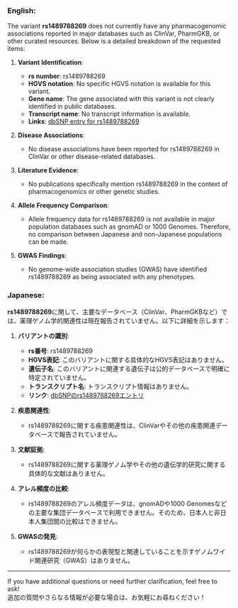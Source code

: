 ### English:
The variant **rs1489788269** does not currently have any pharmacogenomic associations reported in major databases such as ClinVar, PharmGKB, or other curated resources. Below is a detailed breakdown of the requested items:

1. **Variant Identification**:
   - **rs number**: rs1489788269
   - **HGVS notation**: No specific HGVS notation is available for this variant.
   - **Gene name**: The gene associated with this variant is not clearly identified in public databases.
   - **Transcript name**: No transcript information is available.
   - **Links**: [dbSNP entry for rs1489788269](https://www.ncbi.nlm.nih.gov/snp/rs1489788269)

2. **Disease Associations**:
   - No disease associations have been reported for rs1489788269 in ClinVar or other disease-related databases.

3. **Literature Evidence**:
   - No publications specifically mention rs1489788269 in the context of pharmacogenomics or other genetic studies.

4. **Allele Frequency Comparison**:
   - Allele frequency data for rs1489788269 is not available in major population databases such as gnomAD or 1000 Genomes. Therefore, no comparison between Japanese and non-Japanese populations can be made.

5. **GWAS Findings**:
   - No genome-wide association studies (GWAS) have identified rs1489788269 as being associated with any phenotypes.

### Japanese:
**rs1489788269**に関して、主要なデータベース（ClinVar、PharmGKBなど）では、薬理ゲノム学的関連性は現在報告されていません。以下に詳細を示します：

1. **バリアントの識別**:
   - **rs番号**: rs1489788269
   - **HGVS表記**: このバリアントに関する具体的なHGVS表記はありません。
   - **遺伝子名**: このバリアントに関連する遺伝子は公的データベースで明確に特定されていません。
   - **トランスクリプト名**: トランスクリプト情報はありません。
   - **リンク**: [dbSNPのrs1489788269エントリ](https://www.ncbi.nlm.nih.gov/snp/rs1489788269)

2. **疾患関連性**:
   - rs1489788269に関する疾患関連性は、ClinVarやその他の疾患関連データベースで報告されていません。

3. **文献証拠**:
   - rs1489788269に関する薬理ゲノム学やその他の遺伝学的研究に関する具体的な文献はありません。

4. **アレル頻度の比較**:
   - rs1489788269のアレル頻度データは、gnomADや1000 Genomesなどの主要な集団データベースで利用できません。そのため、日本人と非日本人集団間の比較はできません。

5. **GWASの発見**:
   - rs1489788269が何らかの表現型と関連していることを示すゲノムワイド関連研究（GWAS）はありません。

---

If you have additional questions or need further clarification, feel free to ask!  
追加の質問やさらなる情報が必要な場合は、お気軽にお尋ねください！